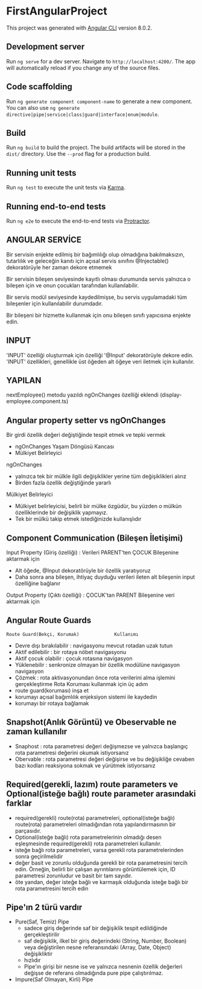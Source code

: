 # FirstAngularProject

This project was generated with [Angular CLI](https://github.com/angular/angular-cli) version 8.0.2.

## Development server

Run `ng serve` for a dev server. Navigate to `http://localhost:4200/`. The app will automatically reload if you change any of the source files.

## Code scaffolding

Run `ng generate component component-name` to generate a new component. You can also use `ng generate directive|pipe|service|class|guard|interface|enum|module`.

## Build

Run `ng build` to build the project. The build artifacts will be stored in the `dist/` directory. Use the `--prod` flag for a production build.

## Running unit tests

Run `ng test` to execute the unit tests via [Karma](https://karma-runner.github.io).

## Running end-to-end tests

Run `ng e2e` to execute the end-to-end tests via [Protractor](http://www.protractortest.org/).

## ANGULAR SERVİCE

Bir servisin enjekte edilmiş bir bağımlılığı olup olmadığına bakılmaksızın, tutarlılık ve geleceğin kanıtı için açısal servis sınıfını @Injectable() dekoratörüyle her zaman dekore etmemek

Bir servisin bileşen seviyesinde kayıtlı olması durumunda servis yalnızca o bileşen için ve onun çocukları tarafından kullanılabilir.

Bir servis modül seviyesinde kaydedilmişse, bu servis uygulamadaki tüm bileşenler için kullanılabilir durumdadır.

Bir bileşeni bir hizmette kullanmak için onu bileşen sınıfı yapıcısına enjekte edin.

## INPUT

'INPUT' özelliği oluşturmak için özelliği '@Input' dekoratörüyle dekore edin.
'INPUT' özellikleri, genellikle üst öğeden alt öğeye veri iletmek için kullanılır.

## YAPILAN
nextEmployee() metodu yazıldı
ngOnChanges özelliği eklendi (display-employee.component.ts)

## Angular property setter vs ngOnChanges
Bir girdi özellik değeri değiştiğinde tespit etmek ve tepki vermek
  - ngOnChanges Yaşam Döngüsü Kancası
  - Mülkiyet Belirleyici

ngOnChanges
  - yalnızca tek bir mülkle ilgili değişiklikler yerine tüm değişiklikleri alırız
  - Birden fazla özellik değiştiğinde yararlı

Mülkiyet Belirleyici
  - Mülkiyet belirleyicisi, belirli bir mülke özgüdür, bu yüzden o mülkün özelliklerinde bir değişiklik yapmayız.
  - Tek bir mülkü takip etmek istediğinizde kullanışlıdır

## Component Communication (Bileşen İletişimi)
Input Property (Giriş özelliği) : Verileri PARENT'ten ÇOCUK Bileşenine aktarmak için
  - Alt öğede, @Input dekoratörüyle bir özellik yaratıyoruz
  - Daha sonra ana bileşen, ihtiyaç duyduğu verileri ileten alt bileşenin input özelliğine bağlanır

Output Property (Çıktı özelliği) : ÇOCUK'tan PARENT Bileşenine veri aktarmak için

## Angular Route Guards
    Route Guard(Bekçi, Korumak)				Kullanımı
 - Devre dışı bırakılabilir		: navigasyonu mevcut rotadan uzak tutun
 - Aktif edilebilir			: bir rotaya nöbet navigasyonu
 - Aktif çocuk olabilir			: çocuk rotasına navigasyon
 - Yüklenebilir				: senkronize olmayan bir özellik modülüne navigasyon navigasyon
 - Çözmek				: rota aktivasyonundan önce rota verilerini alma işlemini gerçekleştirme
	Rota Koruması kullanmak için üç adım
  - route guard(koruması) inşa et
  - korumayı açısal bağımlılık enjeksiyon sistemi ile kaydedin
  - korumayı bir rotaya bağlamak

## Snapshot(Anlık Görüntü) ve Obeservable ne zaman kullanılır
 - Snaphost  : rota parametresi değeri değişmezse ve yalnızca başlangıç ​​rota parametresi değerini okumak istiyorsanız
 - Obervable : rota parametresi değeri değişirse ve bu değişikliğe cevaben bazı kodları reaksiyona sokmak ve yürütmek istiyorsanız

## Required(gerekli, lazım) route parameters ve Optional(isteğe bağlı) route parameter arasındaki farklar
 - required(gerekli) route(rota) parametreleri, optional(isteğe bağlı) route(rota) parametreleri olmadığından rota yapılandırmasının bir parçasıdır.
 - Optional(isteğe bağlı) rota parametrelerinin olmadığı desen eşleşmesinde required(gerekli) rota parametreleri kullanılır.
 - isteğe bağlı rota parametreleri, varsa gerekli rota parametrelerinden sonra geçirilmelidir
 - değer basit ve zorunlu olduğunda gerekli bir rota parametresini tercih edin. Örneğin, belirli bir çalışan ayrıntılarını görüntülemek için, ID parametresi zorunludur ve basit bir tam sayıdır.
 - öte yandan, değer isteğe bağlı ve karmaşık olduğunda isteğe bağlı bir rota parametresini tercih edin

## Pipe'ın 2 türü vardır
 - Pure(Saf, Temiz) Pipe
     - sadece giriş değerinde saf bir değişiklik tespit edildiğinde gerçekleştirilir
     - saf değişiklik, ilkel bir giriş değerindeki (String, Number, Boolean) veya değiştirilen nesne referansındaki (Array, Date, Object) değişikliktir
     - hızlıdır
     - Pipe'ın girişi bir nesne ise ve yalnızca nesnenin özellik değerleri değişse de referans olmadığında pure pipe çalıştırılmaz.
 - Impure(Saf Olmayan, Kirli) Pipe


